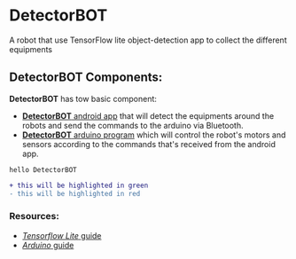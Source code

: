 # DetectorBOT

A robot that use TensorFlow lite object-detection app to collect the different equipments

## DetectorBOT Components:
**DetectorBOT** has tow basic component:
- [**DetectorBOT** android app](https://github.com/MustafaSmesem/DetectorBOT/tree/master/android) that will detect the equipments around the robots and send the commands to the arduino via Bluetooth.
- [**DetectorBOT** arduino program](https://github.com/MustafaSmesem/DetectorBOT/tree/master/arduino) which will control the robot's motors and sensors according to the commands that's received from the android app.

```
hello DetectorBOT 
```

```diff
+ this will be highlighted in green
- this will be highlighted in red
```

### Resources:
- [*Tensorflow Lite* guide](https://www.tensorflow.org/lite/guide)
- [*Arduino* guide](https://www.arduino.cc/en/Guide/HomePage)